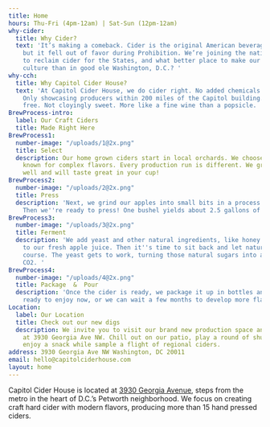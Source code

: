 ```yaml
---
title: Home
hours: Thu-Fri (4pm-12am) | Sat-Sun (12pm-12am)
why-cider:
  title: Why Cider?
  text: 'It’s making a comeback. Cider is the original American beverage of choice,
    but it fell out of favor during Prohibition. We’re joining the national movement
    to reclaim cider for the States, and what better place to make our mark on Americana
    culture than in good ole Washington, D.C.? '
why-cch:
  title: Why Capitol Cider House?
  text: 'At Capitol Cider House, we do cider right. No added chemicals or preservatives.
    Only showcasing producers within 200 miles of the Capitol building. Always gluten
    free. Not cloyingly sweet. More like a fine wine than a popsicle. '
BrewProcess-intro:
  label: Our Craft Ciders
  title: Made Right Here
BrewProcess1:
  number-image: "/uploads/1@2x.png"
  title: Select
  description: Our home grown ciders start in local orchards. We choose cider apples
    known for complex flavors. Every production run is different. We grab what's growing
    well and will taste great in your cup!
BrewProcess2:
  number-image: "/uploads/2@2x.png"
  title: Press
  description: 'Next, we grind our apples into small bits in a process called milling.
    Then we''re ready to press! One bushel yields about 2.5 gallons of delicious juice. '
BrewProcess3:
  number-image: "/uploads/3@2x.png"
  title: Ferment
  description: 'We add yeast and other natural ingredients, like honey or fruit juice,
    to our fresh apple juice. Then it''s time to sit back and let nature take her
    course. The yeast gets to work, turning those natural sugars into alcohol and
    CO2. '
BrewProcess4:
  number-image: "/uploads/4@2x.png"
  title: Package  &  Pour
  description: 'Once the cider is ready, we package it up in bottles and kegs. It''s
    ready to enjoy now, or we can wait a few months to develop more flavor. '
Location:
  label: Our Location
  title: Check out our new digs
  description: We invite you to visit our brand new production space and tasting room
    at 3930 Georgia Ave NW. Chill out on our patio, play a round of shuffleboard and
    enjoy a snack while sample a flight of regional ciders.
address: 3930 Georgia Ave NW Washington, DC 20011
email: hello@capitolciderhouse.com
layout: home
---
```


Capitol Cider House is located at [3930 Georgia Avenue](https://goo.gl/maps/B1CaUkK4Lu62), steps from the metro in the heart of D.C.’s Petworth neighborhood. We focus on creating craft hard cider with modern flavors, producing more than 15 hand pressed ciders.
